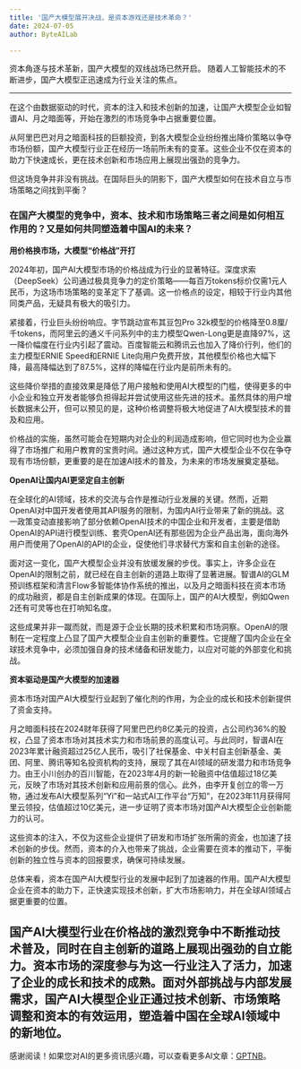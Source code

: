 ```yaml
---
title: '国产大模型展开决战，是资本游戏还是技术革命？'
date: 2024-07-05
author: ByteAILab

---
```


资本角逐与技术革新，国产大模型的双线战场已然开启。
随着人工智能技术的不断进步，国产大模型正迅速成为行业关注的焦点。

---
在这个由数据驱动的时代，资本的注入和技术创新的加速，让国产大模型企业如智谱AI、月之暗面等，开始在激烈的市场竞争中占据重要位置。

从阿里巴巴对月之暗面科技的巨额投资，到各大模型企业纷纷推出降价策略以争夺市场份额，国产大模型行业正在经历一场前所未有的变革。这些企业不仅在资本的助力下快速成长，更在技术创新和市场应用上展现出强劲的竞争力。

但这场竞争并非没有挑战。在国际巨头的阴影下，国产大模型如何在技术自立与市场策略之间找到平衡？

### 在国产大模型的竞争中，资本、技术和市场策略三者之间是如何相互作用的？又是如何共同塑造着中国AI的未来？

**用价格换市场，大模型“价格战”开打**

2024年初，国产AI大模型市场的价格战成为行业的显著特征。深度求索（DeepSeek）公司通过极具竞争力的定价策略——每百万tokens标价仅需1元人民币，为这场市场策略的变革定下了基调。这一价格点的设定，相较于行业内其他同类产品，无疑具有极大的吸引力。

紧接着，行业巨头纷纷响应。字节跳动宣布其豆包Pro 32k模型的价格降至0.8厘/千tokens，而阿里云的通义千问系列中的主力模型Qwen-Long更是直降97%，这一降价幅度在行业内引起了震动。百度智能云和腾讯云也加入了降价行列，他们的主力模型ERNIE Speed和ERNIE Lite向用户免费开放，其他模型价格也大幅下降，最高降幅达到了87.5%，这样的降幅在行业内是前所未有的。

这些降价举措的直接效果是降低了用户接触和使用AI大模型的门槛，使得更多的中小企业和独立开发者能够负担得起并尝试使用这些先进的技术。虽然具体的用户增长数据未公开，但可以预见的是，这种价格调整将极大地促进了AI大模型技术的普及和应用。

价格战的实施，虽然可能会在短期内对企业的利润造成影响，但它同时也为企业赢得了市场推广和用户教育的宝贵时间。通过这种方式，国产大模型企业不仅在争夺现有市场份额，更重要的是在加速AI技术的普及，为未来的市场发展奠定基础。

**OpenAI让国内AI更坚定自主创新**

在全球化的AI领域，技术的交流与合作是推动行业发展的关键。然而，近期OpenAI对中国开发者使用其API服务的限制，为国内AI行业带来了新的挑战。这一政策变动直接影响了部分依赖OpenAI技术的中国企业和开发者，主要是借助OpenAI的API进行模型训练、套壳OpenAI还有那些因为企业产品出海，面向海外用户而使用了OpenAI的API的企业，促使他们寻求替代方案和自主创新的途径。

面对这一变化，国产大模型企业并没有放缓发展的步伐。事实上，许多企业在OpenAI的限制之前，就已经在自主创新的道路上取得了显著进展。智谱AI的GLM预训练框架和清言Flow多智能体协作系统的推出，以及月之暗面科技在资本市场的成功融资，都是自主创新成果的体现。在国际上，国产的AI大模型，例如Qwen 2还有可灵等也在打响知名度。

这些成果并非一蹴而就，而是源于企业长期的技术积累和市场洞察。OpenAI的限制在一定程度上凸显了国产大模型企业自主创新的重要性。它提醒了国内企业在全球技术竞争中，必须加强自身的技术储备和研发能力，以应对可能的外部变化和挑战。

**资本驱动是国产大模型的加速器**

资本市场对国产AI大模型行业起到了催化剂的作用，为企业的成长和技术创新提供了资金支持。

月之暗面科技在2024财年获得了阿里巴巴约8亿美元的投资，占公司约36%的股权，凸显了资本市场对其技术实力和市场前景的高度认可。与此同时，智谱AI在2023年累计融资超过25亿人民币，吸引了社保基金、中关村自主创新基金、美团、阿里、腾讯等知名投资机构的支持，展现了其在AI领域的研发潜力和市场竞争力。由王小川创办的百川智能，在2023年4月的新一轮融资中估值超过18亿美元，反映了市场对其技术创新和应用前景的信心。此外，由李开复创立的零一万物，通过发布AI大模型系列“Yi”和一站式AI工作平台“万知”，在2023年11月获得阿里云领投，估值超过10亿美元，进一步证明了资本市场对国产AI大模型企业创新能力的认可。

这些资本的注入，不仅为这些企业提供了研发和市场扩张所需的资金，也加速了技术创新的步伐。然而，资本的介入也带来了挑战，企业需要在资本的推动下，平衡创新的独立性与资本的回报要求，确保可持续发展。

总体来看，资本在国产AI大模型行业的发展中起到了加速器的作用。国产AI大模型企业在资本的助力下，正快速实现技术创新，扩大市场影响力，并在全球AI领域占据更重要的位置。

国产AI大模型行业在价格战的激烈竞争中不断推动技术普及，同时在自主创新的道路上展现出强劲的自立能力。资本市场的深度参与为这一行业注入了活力，加速了企业的成长和技术的成熟。面对外部挑战与内部发展需求，国产AI大模型企业正通过技术创新、市场策略调整和资本的有效运用，塑造着中国在全球AI领域中的新地位。
---
感谢阅读！如果您对AI的更多资讯感兴趣，可以查看更多AI文章：[GPTNB](https://gptnb.com)。